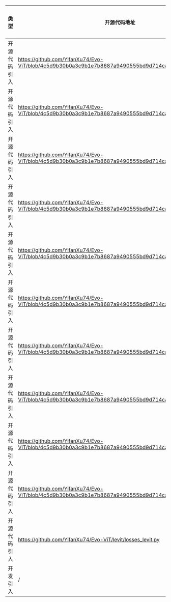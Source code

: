 | 类型     | 开源代码地址                                                       | 文件名                                          | 公网IP地址/公网URL地址/域名/邮箱地址 | 用途说明   |
|--------|--------------------------------------------------------------|----------------------------------------------|------------------------|--------|
| 开源代码引入 | https://github.com/YifanXu74/Evo-ViT/blob/4c5d9b30b0a3c9b1e7b8687a9490555bd9d714ca/levit/evo_levit.py | Evo-Levit_256_384/levit/evo_levit.py | https://dl.fbaipublicfiles.com/LeViT/LeViT-128S-96703c44.pth | 下载权重文件 |
| 开源代码引入 | https://github.com/YifanXu74/Evo-ViT/blob/4c5d9b30b0a3c9b1e7b8687a9490555bd9d714ca/levit/evo_levit.py | Evo-Levit_256_384/levit/evo_levit.py | https://dl.fbaipublicfiles.com/LeViT/LeViT-128-b88c2750.pth | 下载权重文件 |
| 开源代码引入 | https://github.com/YifanXu74/Evo-ViT/blob/4c5d9b30b0a3c9b1e7b8687a9490555bd9d714ca/levit/evo_levit.py | Evo-Levit_256_384/levit/evo_levit.py | https://dl.fbaipublicfiles.com/LeViT/LeViT-192-92712e41.pth | 下载权重文件 |
| 开源代码引入 | https://github.com/YifanXu74/Evo-ViT/blob/4c5d9b30b0a3c9b1e7b8687a9490555bd9d714ca/levit/evo_levit.py | Evo-Levit_256_384/levit/evo_levit.py | https://dl.fbaipublicfiles.com/LeViT/LeViT-256-13b5763e.pth | 下载权重文件 |
| 开源代码引入 | https://github.com/YifanXu74/Evo-ViT/blob/4c5d9b30b0a3c9b1e7b8687a9490555bd9d714ca/levit/evo_levit.py | Evo-Levit_256_384/levit/evo_levit.py | https://dl.fbaipublicfiles.com/LeViT/LeViT-384-9bdaf2e2.pth | 下载权重文件 |
| 开源代码引入 | https://github.com/YifanXu74/Evo-ViT/blob/4c5d9b30b0a3c9b1e7b8687a9490555bd9d714ca/levit/evo_levit_384.py | Evo-Levit_256_384/levit/evo_levit_384.py | https://dl.fbaipublicfiles.com/LeViT/LeViT-128S-96703c44.pth | 下载权重文件 |
| 开源代码引入 | https://github.com/YifanXu74/Evo-ViT/blob/4c5d9b30b0a3c9b1e7b8687a9490555bd9d714ca/levit/evo_levit_384.py | Evo-Levit_256_384/levit/evo_levit_384.py | https://dl.fbaipublicfiles.com/LeViT/LeViT-128-b88c2750.pth | 下载权重文件 |
| 开源代码引入 | https://github.com/YifanXu74/Evo-ViT/blob/4c5d9b30b0a3c9b1e7b8687a9490555bd9d714ca/levit/evo_levit_384.py | Evo-Levit_256_384/levit/evo_levit_384.py | https://dl.fbaipublicfiles.com/LeViT/LeViT-192-92712e41.pth | 下载权重文件 |
| 开源代码引入 | https://github.com/YifanXu74/Evo-ViT/blob/4c5d9b30b0a3c9b1e7b8687a9490555bd9d714ca/levit/evo_levit_384.py | Evo-Levit_256_384/levit/evo_levit_384.py | https://dl.fbaipublicfiles.com/LeViT/LeViT-256-13b5763e.pth | 下载权重文件 |
| 开源代码引入 | https://github.com/YifanXu74/Evo-ViT/blob/4c5d9b30b0a3c9b1e7b8687a9490555bd9d714ca/levit/evo_levit_384.py | Evo-Levit_256_384/levit/evo_levit_384.py | https://dl.fbaipublicfiles.com/LeViT/LeViT-384-9bdaf2e2.pth | 下载权重文件 |
| 开源代码引入 | https://github.com/YifanXu74/Evo-ViT/levit/losses_levit.py | Evo-Levit_256_384/levit/losses_levit.py | https://github.com/peterliht/knowledge-distillation-pytorch/blob/master/model/net.py#L100 | 源码实现 |
| 开发引入 | / | Evo-Levit_256_384/main_levit.py | https://github.com/NVIDIA/apex/tree/master/examples/imagenet | 源码实现 |
